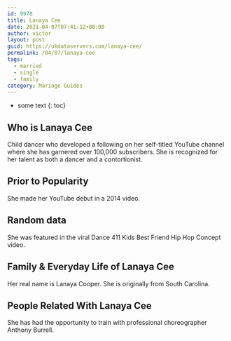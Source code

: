 ```yaml
---
id: 9978
title: Lanaya Cee
date: 2021-04-07T07:41:12+00:00
author: victor
layout: post
guid: https://ukdataservers.com/lanaya-cee/
permalink: /04/07/lanaya-cee  
tags:
  - married
  - single
  - family
category: Mariage Guides
---
```


* some text
{: toc}


## Who is Lanaya Cee



Child dancer who developed a following on her self-titled YouTube channel where she has garnered over 100,000 subscribers. She is recognized for her talent as both a dancer and a contortionist.  

                
                
                
## Prior to Popularity



She made her YouTube debut in a 2014 video. 

                
                
                
## Random data



She was featured in the viral Dance 411 Kids Best Friend Hip Hop Concept video. 

                
                
                
## Family & Everyday Life of Lanaya Cee



Her real name is Lanaya Cooper. She is originally from South Carolina.

                
                
                
## People Related With Lanaya Cee



She has had the opportunity to train with professional choreographer Anthony Burrell.

                
              
            
          
          
          